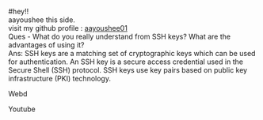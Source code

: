 #hey!! <br>
aayoushee this side. <br>
visit my github profile : <a href="https://github.com/aayoushee01">aayoushee01</a><br>
Ques - What do you really understand from SSH keys? What are the advantages of using it?<br>
Ans: SSH keys are a matching set of cryptographic keys which can be used for authentication.
An SSH key is a secure access credential used in the Secure Shell (SSH) protocol. SSH keys use key pairs based on public key infrastructure (PKI) technology.
<br>

Webd

Youtube 
